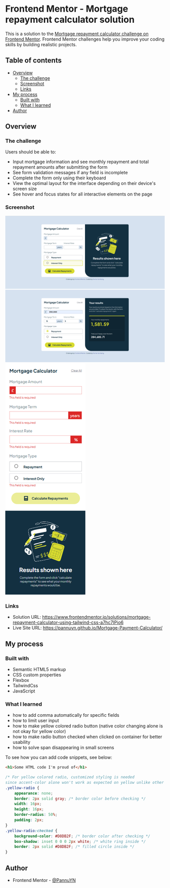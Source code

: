 # Frontend Mentor - Mortgage repayment calculator solution

This is a solution to the [Mortgage repayment calculator challenge on Frontend Mentor](https://www.frontendmentor.io/challenges/mortgage-repayment-calculator-Galx1LXK73). Frontend Mentor challenges help you improve your coding skills by building realistic projects. 

## Table of contents

- [Overview](#overview)
  - [The challenge](#the-challenge)
  - [Screenshot](#screenshot)
  - [Links](#links)
- [My process](#my-process)
  - [Built with](#built-with)
  - [What I learned](#what-i-learned)
- [Author](#author)

## Overview

### The challenge

Users should be able to:

- Input mortgage information and see monthly repayment and total repayment amounts after submitting the form
- See form validation messages if any field is incomplete
- Complete the form only using their keyboard
- View the optimal layout for the interface depending on their device's screen size
- See hover and focus states for all interactive elements on the page

### Screenshot

![desktop view (empty, hover)](./result-images/image.png)
![desktop view (completed)](./result-images/image-1.png)
![mobile view (error)](./result-images/image-2.png)

### Links

- Solution URL: https://www.frontendmentor.io/solutions/mortgage-repayment-calculator-using-tailwind-css-a7hc7IPio6
- Live Site URL: https://pannuyn.github.io/Mortgage-Payment-Calculator/

## My process

### Built with

- Semantic HTML5 markup
- CSS custom properties
- Flexbox
- TailwindCss
- JavaScript

### What I learned

- how to add comma automatically for specific fields
- how to limit user input
- how to make yellow colored radio button (native color changing alone is not okay for yellow color)
- how to make radio button checked when clicked on container for better usability
- how to solve span disappearing in small screens

To see how you can add code snippets, see below:

```html
<h1>Some HTML code I'm proud of</h1>
```
```css
/* For yellow colored radio, customized styling is needed
since accent-color alone won't work as expected on yellow unlike other colors */
.yellow-radio {
    appearance: none;  
    border: 2px solid gray; /* border color before checking */
    width: 16px;
    height: 16px;
    border-radius: 50%;
    padding: 2px;
}
.yellow-radio:checked {
    background-color: #D8DB2F; /* border color after checking */
    box-shadow: inset 0 0 0 2px white; /* white ring inside */
    border: 2px solid #D8DB2F; /* filled circle inside */
}  
```

## Author

- Frontend Mentor - [@PannuYN](https://www.frontendmentor.io/profile/PannuYN)